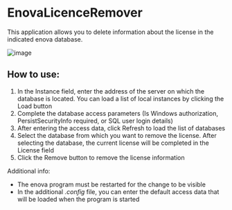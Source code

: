 # EnovaLicenceRemover
This application allows you to delete information about the license in the indicated enova database.

![image](https://user-images.githubusercontent.com/19372942/154313433-b892a3c4-492a-447a-a1fe-9e80e19e4ef9.png)

## How to use:
1. In the Instance field, enter the address of the server on which the database is located. You can load a list of local instances by clicking the Load button
2. Complete the database access parameters (Is Windows authorization, PersistSecurityInfo required, or SQL user login details)
3. After entering the access data, click Refresh to load the list of databases
4. Select the database from which you want to remove the license. After selecting the database, the current license will be completed in the License field
5. Click the Remove button to remove the license information

Additional info:

- The enova program must be restarted for the change to be visible
- In the additional *.config* file, you can enter the default access data that will be loaded when the program is started
